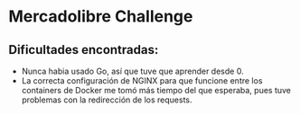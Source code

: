# Mercadolibre Challenge

## Dificultades encontradas:

- Nunca habia usado Go, así que tuve que aprender desde 0.
- La correcta configuración de NGINX para que funcione entre los containers de Docker me tomó más tiempo del que esperaba, pues tuve problemas con la redirección de los requests.